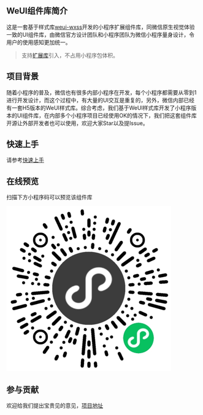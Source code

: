 ## WeUI组件库简介
这是一套基于样式库[weui-wxss](https://github.com/Tencent/weui-wxss/)开发的小程序扩展组件库，同微信原生视觉体验一致的UI组件库，由微信官方设计团队和小程序团队为微信小程序量身设计，令用户的使用感知更加统一。

> 支持[扩展库](/miniprogram/dev/reference/configuration/app.html#useExtendedLib)引入，不占用小程序包体积。

## 项目背景
随着小程序的普及，微信也有很多内部小程序在开发，每个小程序都需要从零到1进行开发设计，而这个过程中，有大量的UI交互是重复的，另外，微信内部已经有一套H5版本的WeUI样式库。综合考虑，我们基于WeUI样式库开发了小程序版本的UI组件库，在内部多个小程序项目已经使用OK的情况下，我们把这套组件库开源让外部开发者也可以使用，欢迎大家Star以及提Issue。

## 快速上手
请参考[快速上手](./quickstart.md)

## 在线预览
扫描下方小程序码可以预览该组件库

![](./img/demo.png#width:300px)

## 参与贡献
欢迎给我们提出宝贵见的意见，[项目地址](https://github.com/wechat-miniprogram/weui-miniprogram)
